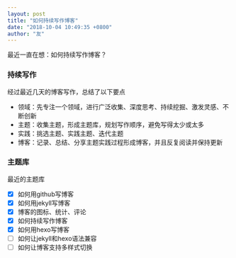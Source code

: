 ```yaml
---
layout: post
title: "如何持续写作博客"
date: "2018-10-04 10:49:35 +0800"
author: "友"
---
```

最近一直在想：如何持续写作博客？

### 持续写作
经过最近几天的博客写作，总结了以下要点
- 领域：先专注一个领域，进行广泛收集、深度思考、持续挖掘、激发灵感、不断创新
- 主题：收集主题，形成主题库，规划写作顺序，避免写得太少或太多
- 实践：挑选主题、实践主题、迭代主题
- 博客：记录、总结、分享主题实践过程形成博客，并且反复阅读并保持更新

<!-- more -->

### 主题库
最近的主题库
- [x] 如何用github写博客
- [x] 如何用jekyll写博客
- [x] 博客的图标、统计、评论
- [x] 如何持续写作博客
- [x] 如何用hexo写博客
- [ ] 如何让jekyll和hexo语法兼容
- [ ] 如何让博客支持多样式切换
